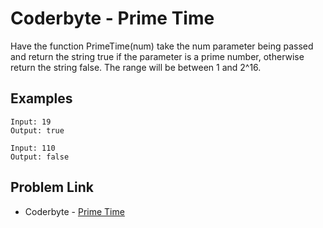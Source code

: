 # Coderbyte - Prime Time

Have the function PrimeTime(num) take the num parameter being passed and return the string true if the parameter is a prime number, otherwise return the string false. The range will be between 1 and 2^16.

## Examples

```
Input: 19
Output: true
```

```
Input: 110
Output: false
```

## Problem Link

- Coderbyte - [Prime Time](https://coderbyte.com/editor/Prime%20Time:JavaScript)
